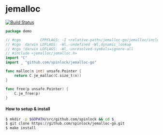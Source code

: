 # jemalloc
[![Build Status](https://travis-ci.org/spinlock/jemalloc-go.svg)](https://travis-ci.org/spinlock/jemalloc-go)

```go
package demo

// #cgo         CPPFLAGS: -I <relative-path>/jemalloc-go/jemalloc/include
// #cgo  darwin LDFLAGS: -Wl,-undefined -Wl,dynamic_lookup
// #cgo !darwin LDFLAGS: -Wl,-unresolved-symbols=ignore-all
// #include <jemalloc/jemalloc.h>
import "C"
import _ "github.com/spinlock/jemalloc-go"

func malloc(n int) unsafe.Pointer {
    return C.je_malloc(C.size_t(n))
}

func free(p unsafe.Pointer) {
    C.je_free(p)
}
```

#### How to setup & install
```bash
$ mkdir -p $GOPATH/src/github.com/spinlock && cd $_
$ git clone https://github.com/spinlock/jemalloc-go.git
$ make install
```
